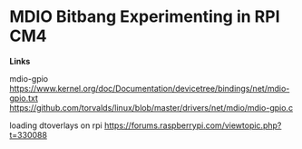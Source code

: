 # MDIO Bitbang Experimenting in RPI CM4

**Links**

mdio-gpio
https://www.kernel.org/doc/Documentation/devicetree/bindings/net/mdio-gpio.txt
https://github.com/torvalds/linux/blob/master/drivers/net/mdio/mdio-gpio.c

loading dtoverlays on rpi
https://forums.raspberrypi.com/viewtopic.php?t=330088